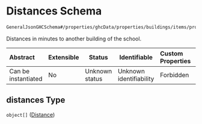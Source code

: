 # Distances Schema

```txt
GeneralJsonGHCSchema#/properties/ghcData/properties/buildings/items/properties/distances
```

Distances in minutes to another building of the school.


| Abstract            | Extensible | Status         | Identifiable            | Custom Properties | Additional Properties | Access Restrictions | Defined In                                                         |
| :------------------ | ---------- | -------------- | ----------------------- | :---------------- | --------------------- | ------------------- | ------------------------------------------------------------------ |
| Can be instantiated | No         | Unknown status | Unknown identifiability | Forbidden         | Allowed               | none                | [ghc.schema.json\*](../out/ghc.schema.json "open original schema") |

## distances Type

`object[]` ([Distance](ghc-properties-ghcdata-properties-buildings-building-properties-distances-distance.md))
